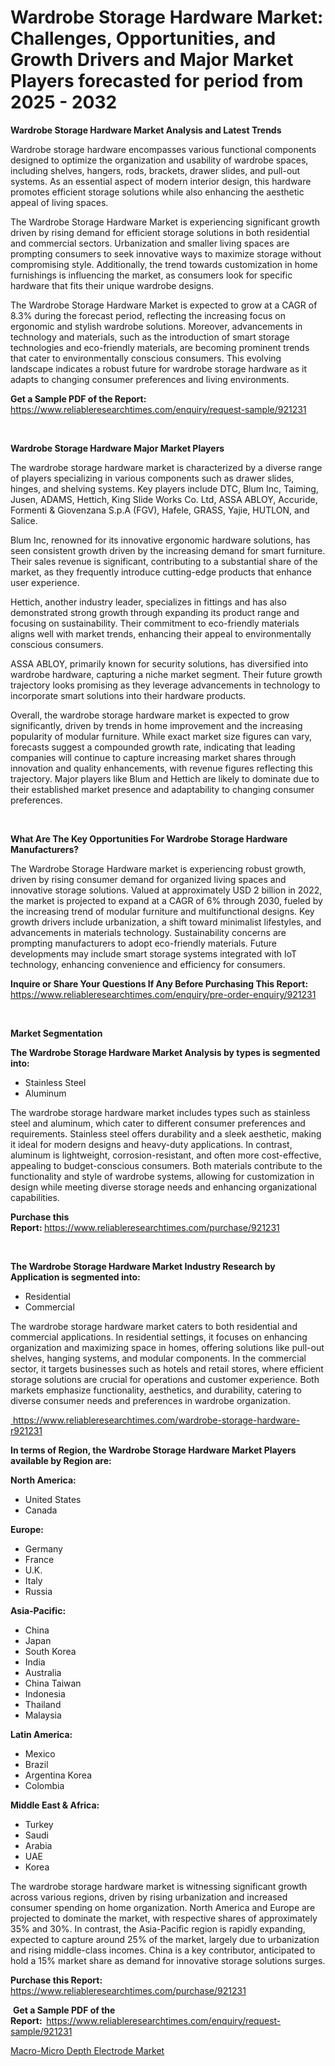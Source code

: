 <p><h1>Wardrobe Storage Hardware Market: Challenges, Opportunities, and Growth Drivers and Major Market Players forecasted for period from 2025 - 2032</h1></p><p><strong>Wardrobe Storage Hardware Market Analysis and Latest Trends</strong></p>
<p><p>Wardrobe storage hardware encompasses various functional components designed to optimize the organization and usability of wardrobe spaces, including shelves, hangers, rods, brackets, drawer slides, and pull-out systems. As an essential aspect of modern interior design, this hardware promotes efficient storage solutions while also enhancing the aesthetic appeal of living spaces.</p><p>The Wardrobe Storage Hardware Market is experiencing significant growth driven by rising demand for efficient storage solutions in both residential and commercial sectors. Urbanization and smaller living spaces are prompting consumers to seek innovative ways to maximize storage without compromising style. Additionally, the trend towards customization in home furnishings is influencing the market, as consumers look for specific hardware that fits their unique wardrobe designs.</p><p>The Wardrobe Storage Hardware Market is expected to grow at a CAGR of 8.3% during the forecast period, reflecting the increasing focus on ergonomic and stylish wardrobe solutions. Moreover, advancements in technology and materials, such as the introduction of smart storage technologies and eco-friendly materials, are becoming prominent trends that cater to environmentally conscious consumers. This evolving landscape indicates a robust future for wardrobe storage hardware as it adapts to changing consumer preferences and living environments.</p></p>
<p><strong>Get a Sample PDF of the Report:&nbsp;</strong> <a href="https://www.reliableresearchtimes.com/enquiry/request-sample/921231?utm_campaign=2583&utm_medium=2&utm_source=Github&utm_content=ia&utm_term=08032025&utm_id=wardrobe-storage-hardware">https://www.reliableresearchtimes.com/enquiry/request-sample/921231</a></p>
<p>&nbsp;</p>
<p><strong>Wardrobe Storage Hardware Major Market Players</strong></p>
<p><p>The wardrobe storage hardware market is characterized by a diverse range of players specializing in various components such as drawer slides, hinges, and shelving systems. Key players include DTC, Blum Inc, Taiming, Jusen, ADAMS, Hettich, King Slide Works Co. Ltd, ASSA ABLOY, Accuride, Formenti & Giovenzana S.p.A (FGV), Hafele, GRASS, Yajie, HUTLON, and Salice.</p><p>Blum Inc, renowned for its innovative ergonomic hardware solutions, has seen consistent growth driven by the increasing demand for smart furniture. Their sales revenue is significant, contributing to a substantial share of the market, as they frequently introduce cutting-edge products that enhance user experience.</p><p>Hettich, another industry leader, specializes in fittings and has also demonstrated strong growth through expanding its product range and focusing on sustainability. Their commitment to eco-friendly materials aligns well with market trends, enhancing their appeal to environmentally conscious consumers.</p><p>ASSA ABLOY, primarily known for security solutions, has diversified into wardrobe hardware, capturing a niche market segment. Their future growth trajectory looks promising as they leverage advancements in technology to incorporate smart solutions into their hardware products.</p><p>Overall, the wardrobe storage hardware market is expected to grow significantly, driven by trends in home improvement and the increasing popularity of modular furniture. While exact market size figures can vary, forecasts suggest a compounded growth rate, indicating that leading companies will continue to capture increasing market shares through innovation and quality enhancements, with revenue figures reflecting this trajectory. Major players like Blum and Hettich are likely to dominate due to their established market presence and adaptability to changing consumer preferences.</p></p>
<p>&nbsp;</p>
<p><strong>What Are The Key Opportunities For Wardrobe Storage Hardware Manufacturers?</strong></p>
<p><p>The Wardrobe Storage Hardware market is experiencing robust growth, driven by rising consumer demand for organized living spaces and innovative storage solutions. Valued at approximately USD 2 billion in 2022, the market is projected to expand at a CAGR of 6% through 2030, fueled by the increasing trend of modular furniture and multifunctional designs. Key growth drivers include urbanization, a shift toward minimalist lifestyles, and advancements in materials technology. Sustainability concerns are prompting manufacturers to adopt eco-friendly materials. Future developments may include smart storage systems integrated with IoT technology, enhancing convenience and efficiency for consumers.</p></p>
<p><strong>Inquire or Share Your Questions If Any Before Purchasing This Report:</strong> <a href="https://www.reliableresearchtimes.com/enquiry/pre-order-enquiry/921231?utm_campaign=2583&utm_medium=2&utm_source=Github&utm_content=ia&utm_term=08032025&utm_id=wardrobe-storage-hardware">https://www.reliableresearchtimes.com/enquiry/pre-order-enquiry/921231</a></p>
<p>&nbsp;</p>
<p><strong>Market Segmentation</strong></p>
<p><strong>The Wardrobe Storage Hardware Market Analysis by types is segmented into:</strong></p>
<p><ul><li>Stainless Steel</li><li>Aluminum</li></ul></p>
<p><p>The wardrobe storage hardware market includes types such as stainless steel and aluminum, which cater to different consumer preferences and requirements. Stainless steel offers durability and a sleek aesthetic, making it ideal for modern designs and heavy-duty applications. In contrast, aluminum is lightweight, corrosion-resistant, and often more cost-effective, appealing to budget-conscious consumers. Both materials contribute to the functionality and style of wardrobe systems, allowing for customization in design while meeting diverse storage needs and enhancing organizational capabilities.</p></p>
<p><strong>Purchase this Report:&nbsp;</strong><a href="https://www.reliableresearchtimes.com/purchase/921231?utm_campaign=2583&utm_medium=2&utm_source=Github&utm_content=ia&utm_term=08032025&utm_id=wardrobe-storage-hardware">https://www.reliableresearchtimes.com/purchase/921231</a></p>
<p>&nbsp;</p>
<p><strong>The Wardrobe Storage Hardware Market Industry Research by Application is segmented into:</strong></p>
<p><ul><li>Residential</li><li>Commercial</li></ul></p>
<p><p>The wardrobe storage hardware market caters to both residential and commercial applications. In residential settings, it focuses on enhancing organization and maximizing space in homes, offering solutions like pull-out shelves, hanging systems, and modular components. In the commercial sector, it targets businesses such as hotels and retail stores, where efficient storage solutions are crucial for operations and customer experience. Both markets emphasize functionality, aesthetics, and durability, catering to diverse consumer needs and preferences in wardrobe organization.</p></p>
<p><a href="https://www.reliableresearchtimes.com/wardrobe-storage-hardware-r921231?utm_campaign=2583&utm_medium=2&utm_source=Github&utm_content=ia&utm_term=08032025&utm_id=wardrobe-storage-hardware">&nbsp;https://www.reliableresearchtimes.com/wardrobe-storage-hardware-r921231</a></p>
<p><strong>In terms of Region, the Wardrobe Storage Hardware Market Players available by Region are:</strong></p>
<p>
    <p> <strong> North America: </strong>
        <ul>
            <li>United States</li>
            <li>Canada</li>
        </ul>
        </p> 
    <p> <strong> Europe: </strong>
        <ul>
            <li>Germany</li>
            <li>France</li>
            <li>U.K.</li>
            <li>Italy</li>
            <li>Russia</li>
        </ul>
        </p> 
    <p> <strong> Asia-Pacific: </strong>
        <ul>
            <li>China</li>
            <li>Japan</li>
            <li>South Korea</li>
            <li>India</li>
            <li>Australia</li>
            <li>China Taiwan</li>
            <li>Indonesia</li>
            <li>Thailand</li>
            <li>Malaysia</li>
        </ul>
        </p> 
    <p> <strong> Latin America: </strong>
        <ul>
            <li>Mexico</li>
            <li>Brazil</li>
            <li>Argentina Korea</li>
            <li>Colombia</li>
        </ul>
        </p> 
    <p> <strong> Middle East & Africa: </strong>
        <ul>
            <li>Turkey</li>
            <li>Saudi</li>
            <li>Arabia</li>
            <li>UAE</li>
            <li>Korea</li>
        </ul>
    </p>
    </p>
<p><p>The wardrobe storage hardware market is witnessing significant growth across various regions, driven by rising urbanization and increased consumer spending on home organization. North America and Europe are projected to dominate the market, with respective shares of approximately 35% and 30%. In contrast, the Asia-Pacific region is rapidly expanding, expected to capture around 25% of the market, largely due to urbanization and rising middle-class incomes. China is a key contributor, anticipated to hold a 15% market share as demand for innovative storage solutions surges.</p></p>
<p><strong>Purchase this Report: </strong><a href="https://www.reliableresearchtimes.com/purchase/921231?utm_campaign=2583&utm_medium=2&utm_source=Github&utm_content=ia&utm_term=08032025&utm_id=wardrobe-storage-hardware">https://www.reliableresearchtimes.com/purchase/921231</a></p>
<p>&nbsp;<strong>Get a Sample PDF of the Report:&nbsp;&nbsp;</strong><a href="https://www.reliableresearchtimes.com/enquiry/request-sample/921231?utm_campaign=2583&utm_medium=2&utm_source=Github&utm_content=ia&utm_term=08032025&utm_id=wardrobe-storage-hardware">https://www.reliableresearchtimes.com/enquiry/request-sample/921231</a></p>
<p><strong></strong></p>
<p><p><a href="https://github.com/manesros8/Market-Research-Report-List-1/blob/main/macro-micro-depth-electrode-market.md?utm_campaign=2583&utm_medium=2&utm_source=Github&utm_content=ia&utm_term=08032025&utm_id=wardrobe-storage-hardware">Macro-Micro Depth Electrode Market</a></p></p>